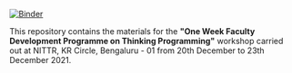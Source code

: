 [![Binder](https://mybinder.org/badge_logo.svg)](https://mybinder.org/v2/gh/ASHARANIKPAIT/DTE_PYTHON_AR_workshop/main)  

This repository contains the materials for the **"One Week Faculty Development Programme on Thinking Programming"** workshop carried out at NITTR, KR Circle, Bengaluru - 01 from 20th December to 23th December 2021.


